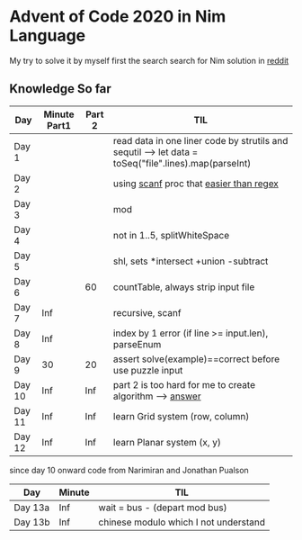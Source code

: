 # Advent of Code 2020 in Nim Language

My try to solve it by myself first the search search for Nim solution in [reddit](https://old.reddit.com/r/adventofcode)

## Knowledge So far
Day|Minute Part1|Part 2|TIL
---|---|---|---
Day 1 | ||read data in one liner code by strutils and sequtil --> let data = toSeq("file".lines).map(parseInt)
Day 2 | ||using [scanf][1] proc that [easier than regex][2]
Day 3 | ||mod
Day 4 | ||not in 1..5, splitWhiteSpace
Day 5 | ||shl, sets *intersect +union -subtract
Day 6||60|countTable, always strip input file
Day 7|Inf||recursive, scanf
Day 8|Inf||index by 1 error (if line >= input.len), parseEnum
Day 9|30|20|assert solve(example)==correct before use puzzle input
Day 10|Inf|Inf|part 2 is too hard for me to create algorithm --> [answer](python/d10.py)
Day 11|Inf|Inf|learn Grid system (row, column)
Day 12|Inf|Inf|learn Planar system (x, y)


since day 10 onward code from Narimiran and Jonathan Pualson

Day|Minute|TIL
---|---|---
Day 13a|Inf|wait = bus - (depart mod bus)
Day 13b|Inf|chinese modulo which I not understand

[1]: https://nim-lang.org/docs/strscans.html#scanf.m%2Cstring%2Cstatic%5Bstring%5D%2Cvarargs%5Btyped%5D
[2]: https://pietroppeter.github.io/adventofnim/2020/day02.html